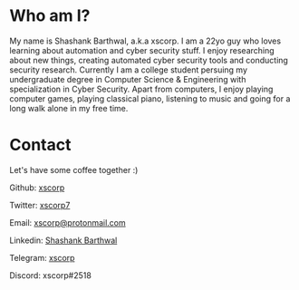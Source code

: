 # Who am I?
My name is Shashank Barthwal, a.k.a xscorp.
I am a 22yo guy who loves learning about automation and cyber security stuff. I enjoy researching about new things, creating automated cyber security tools and conducting security research.
Currently I am a college student persuing my undergraduate degree in Computer Science & Engineering with specialization in Cyber Security.
Apart from computers, I enjoy playing computer games, playing classical piano, listening to music and going for a long walk alone in my free time.

# Contact
Let's have some coffee together :)

Github: [xscorp](https://github.com/xscorp)

Twitter: [xscorp7](https://twitter.com/xscorp7)

Email: [xscorp@protonmail.com](mailto:xscorp@protonmail.com)

Linkedin: [Shashank Barthwal](https://www.linkedin.com/in/shashank-barthwal)

Telegram: [xscorp](https://t.me/xscorp)

Discord: xscorp#2518

